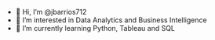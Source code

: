 - 👋 Hi, I’m @jbarrios712
- 👀 I’m interested in Data Analytics and Business Intelligence
- 🌱 I’m currently learning Python, Tableau and SQL

<!---
jbarrios712/jbarrios712 is a ✨ special ✨ repository because its `README.md` (this file) appears on your GitHub profile.
You can click the Preview link to take a look at your changes.
--->
